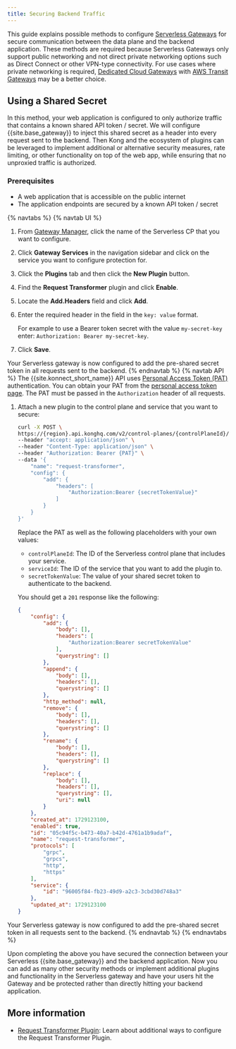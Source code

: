 ```yaml
---
title: Securing Backend Traffic
---
```


This guide explains possible methods to configure [Serverless Gateways](/konnect/gateway-manager/serverless-gateways/) for secure communication between the data plane and the backend application. These methods are required because Serverless Gateways only support public networking and not direct private networking options such as Direct Connect or other VPN-type connectivity. For use cases where private networking is required, [Dedicated Cloud Gateways](/konnect/gateway-manager/dedicated-cloud-gateways) with [AWS Transit Gateways](/konnect/gateway-manager/dedicated-cloud-gateways/transit-gateways/) may be a better choice.


## Using a Shared Secret

In this method, your web application is configured to only authorize traffic that contains a known shared API token / secret. We will configure {{site.base_gateway}} to inject this shared secret as a header into every request sent to the backend. Then Kong and the ecosystem of plugins can be leveraged to implement additional or alternative security measures, rate limiting, or other functionality on top of the web app, while ensuring that no unproxied traffic is authorized. 

### Prerequisites

* A web application that is accessible on the public internet
* The application endpoints are secured by a known API token / secret

{% navtabs %}
{% navtab UI %}
1. From [Gateway Manager](https://cloud.konghq.com/gateway-manager), click the name of the Serverless CP that you want to configure.

1. Click **Gateway Services** in the navigation sidebar and click on the service you want to configure protection for.

1. Click the **Plugins** tab and then click the **New Plugin** button.

1. Find the **Request Transformer** plugin and click **Enable**.

1. Locate the **Add.Headers** field and click **Add**.
	
1. Enter the required header in the field in the `key: value` format.

	For example to use a Bearer token secret with the value `my-secret-key` enter: `Authorization: Bearer my-secret-key`.

1. Click **Save**.

Your Serverless gateway is now configured to add the pre-shared secret token in all requests sent to the backend.
{% endnavtab %}
{% navtab API %}
The {{site.konnect_short_name}} API uses [Personal Access Token (PAT)](/konnect/api/#authentication) authentication. You can obtain your PAT from the [personal access token page](https://cloud.konghq.com/global/account/tokens). The PAT must be passed in the `Authorization` header of all requests.

1. Attach a new plugin to the control plane and service that you want to secure:
    ```bash
    curl -X POST \
	https://{region}.api.konghq.com/v2/control-planes/{controlPlaneId}/core-entities/services/{serviceId}/plugins \
    --header "accept: application/json" \
    --header "Content-Type: application/json" \
    --header "Authorization: Bearer {PAT}" \
    --data '{
		"name": "request-transformer",
		"config": {
			"add": {
				"headers": [
					"Authorization:Bearer {secretTokenValue}"
				]
			}
		}
    }'
    ```
	Replace the PAT as well as the following placeholders with your own values:
	* `controlPlaneId`: The ID of the Serverless control plane that includes your service.
	* `serviceId`: The ID of the service that you want to add the plugin to.
	* `secretTokenValue`: The value of your shared secret token to authenticate to the backend.

    You should get a `201` response like the following:

    ```json
    {
		"config": {
			"add": {
				"body": [],
				"headers": [
					"Authorization:Bearer secretTokenValue"
				],
				"querystring": []
			},
			"append": {
				"body": [],
				"headers": [],
				"querystring": []
			},
			"http_method": null,
			"remove": {
				"body": [],
				"headers": [],
				"querystring": []
			},
			"rename": {
				"body": [],
				"headers": [],
				"querystring": []
			},
			"replace": {
				"body": [],
				"headers": [],
				"querystring": [],
				"uri": null
			}
		},
		"created_at": 1729123100,
		"enabled": true,
		"id": "05c94f5c-b473-40a7-b42d-4761a1b9adaf",
		"name": "request-transformer",
		"protocols": [
			"grpc",
			"grpcs",
			"http",
			"https"
		],
		"service": {
			"id": "96005f84-fb23-49d9-a2c3-3cbd30d748a3"
		},
		"updated_at": 1729123100
	}
    ``` 

Your Serverless gateway is now configured to add the pre-shared secret token in all requests sent to the backend.
{% endnavtab %}
{% endnavtabs %}

Upon completing the above you have secured the connection between your Serverless {{site.base_gateway}} and the backend application. Now you can add as many other security methods or implement additional plugins and functionality in the Serverless gateway and have your users hit the Gateway and be protected rather than directly hitting your backend application.

## More information

* [Request Transformer Plugin](/hub/kong-inc/request-transformer/how-to/basic-example/): Learn about additional ways to configure the Request Transformer Plugin.